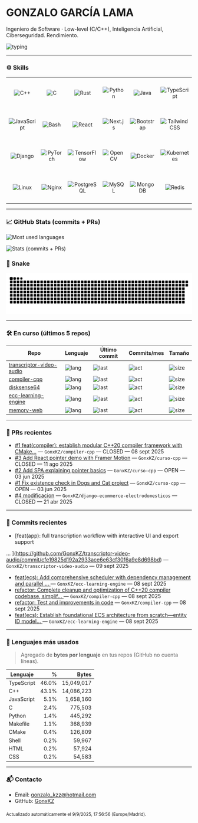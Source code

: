 <!-- Profile: GonxKZ — dark, clean, compact -->
<h1 align="left">GONZALO GARCÍA LAMA</h1>
<p align="left">
Ingeniero de Software · Low-level (C/C++), Inteligencia Artificial, Ciberseguridad. Rendimiento.
</p>
<p align="left">
  <img src="https://readme-typing-svg.demolab.com?font=Fira+Code&weight=600&size=24&duration=2300&pause=600&center=false&vCenter=true&repeat=true&width=720&lines=Systems+%26+Low-level+(C%2FC%2B%2B);Inteligencia+Artificial;Optimizaci%C3%B3n+y+Rendimiento;Aprendizaje+continuo" alt="typing" />
</p>

---

### ⚙️ Skills
<table><tbody><tr><td align="center" width="100" height="80"><img src="https://cdn.jsdelivr.net/gh/devicons/devicon/icons/cplusplus/cplusplus-original.svg" width="42" height="42" alt="C++"/></td><td align="center" width="100" height="80"><img src="https://cdn.jsdelivr.net/gh/devicons/devicon/icons/c/c-original.svg" width="42" height="42" alt="C"/></td><td align="center" width="100" height="80"><img src="https://cdn.jsdelivr.net/gh/devicons/devicon/icons/rust/rust-original.svg" width="42" height="42" alt="Rust"/></td><td align="center" width="100" height="80"><img src="https://cdn.jsdelivr.net/gh/devicons/devicon/icons/python/python-original.svg" width="42" height="42" alt="Python"/></td><td align="center" width="100" height="80"><img src="https://cdn.jsdelivr.net/gh/devicons/devicon/icons/java/java-original.svg" width="42" height="42" alt="Java"/></td><td align="center" width="100" height="80"><img src="https://cdn.jsdelivr.net/gh/devicons/devicon/icons/typescript/typescript-original.svg" width="42" height="42" alt="TypeScript"/></td></tr><tr><td align="center" width="100" height="80"><img src="https://cdn.jsdelivr.net/gh/devicons/devicon/icons/javascript/javascript-original.svg" width="42" height="42" alt="JavaScript"/></td><td align="center" width="100" height="80"><img src="https://cdn.jsdelivr.net/gh/devicons/devicon/icons/bash/bash-original.svg" width="42" height="42" alt="Bash"/></td><td align="center" width="100" height="80"><img src="https://cdn.jsdelivr.net/gh/devicons/devicon/icons/react/react-original.svg" width="42" height="42" alt="React"/></td><td align="center" width="100" height="80"><img src="https://cdn.jsdelivr.net/gh/devicons/devicon/icons/nextjs/nextjs-original.svg" width="42" height="42" alt="Next.js"/></td><td align="center" width="100" height="80"><img src="https://cdn.jsdelivr.net/gh/devicons/devicon/icons/bootstrap/bootstrap-original.svg" width="42" height="42" alt="Bootstrap"/></td><td align="center" width="100" height="80"><img src="https://cdn.jsdelivr.net/gh/devicons/devicon/icons/tailwindcss/tailwindcss-original.svg" width="42" height="42" alt="Tailwind CSS"/></td></tr><tr><td align="center" width="100" height="80"><img src="https://cdn.jsdelivr.net/gh/devicons/devicon/icons/django/django-plain.svg" width="42" height="42" alt="Django"/></td><td align="center" width="100" height="80"><img src="https://cdn.jsdelivr.net/gh/devicons/devicon/icons/pytorch/pytorch-original.svg" width="42" height="42" alt="PyTorch"/></td><td align="center" width="100" height="80"><img src="https://cdn.jsdelivr.net/gh/devicons/devicon/icons/tensorflow/tensorflow-original.svg" width="42" height="42" alt="TensorFlow"/></td><td align="center" width="100" height="80"><img src="https://cdn.jsdelivr.net/gh/devicons/devicon/icons/opencv/opencv-original.svg" width="42" height="42" alt="OpenCV"/></td><td align="center" width="100" height="80"><img src="https://cdn.jsdelivr.net/gh/devicons/devicon/icons/docker/docker-original.svg" width="42" height="42" alt="Docker"/></td><td align="center" width="100" height="80"><img src="https://cdn.jsdelivr.net/gh/devicons/devicon/icons/kubernetes/kubernetes-plain.svg" width="42" height="42" alt="Kubernetes"/></td></tr><tr><td align="center" width="100" height="80"><img src="https://cdn.jsdelivr.net/gh/devicons/devicon/icons/linux/linux-original.svg" width="42" height="42" alt="Linux"/></td><td align="center" width="100" height="80"><img src="https://cdn.jsdelivr.net/gh/devicons/devicon/icons/nginx/nginx-original.svg" width="42" height="42" alt="Nginx"/></td><td align="center" width="100" height="80"><img src="https://cdn.jsdelivr.net/gh/devicons/devicon/icons/postgresql/postgresql-original.svg" width="42" height="42" alt="PostgreSQL"/></td><td align="center" width="100" height="80"><img src="https://cdn.jsdelivr.net/gh/devicons/devicon/icons/mysql/mysql-original.svg" width="42" height="42" alt="MySQL"/></td><td align="center" width="100" height="80"><img src="https://cdn.jsdelivr.net/gh/devicons/devicon/icons/mongodb/mongodb-original.svg" width="42" height="42" alt="MongoDB"/></td><td align="center" width="100" height="80"><img src="https://cdn.jsdelivr.net/gh/devicons/devicon/icons/redis/redis-original.svg" width="42" height="42" alt="Redis"/></td></tr></tbody></table>

---

### 📈 GitHub Stats (commits + PRs)
<p align="left">
  <img src="https://github-readme-stats.vercel.app/api/top-langs/?username=GonxKZ&layout=compact&langs_count=8&theme=tokyonight&card_width=720" height="190" alt="Most used languages"/>
</p>
<p align="left">
  <img src="https://github-readme-stats.vercel.app/api?username=GonxKZ&show_icons=true&include_all_commits=true&hide_title=true&theme=tokyonight&hide=stars,issues,contribs&card_width=720" height="190" alt="Stats (commits + PRs)"/>
</p>

### 🐍 Snake
<p align="left">
  <img src="https://raw.githubusercontent.com/GonxKZ/GonxKZ/main/assets/snake.svg" alt="snake"/>
</p>

---

### 🛠️ En curso (últimos 5 repos)
| Repo | Lenguaje | Último commit | Commits/mes | Tamaño |
|---|---|---|---|---|
| [transcriptor-video-audio](https://github.com/GonxKZ/transcriptor-video-audio) | ![lang](https://img.shields.io/github/languages/top/GonxKZ/transcriptor-video-audio?style=flat-square) | ![last](https://img.shields.io/github/last-commit/GonxKZ/transcriptor-video-audio?style=flat-square&label=%C3%BAltimo%20commit) | ![act](https://img.shields.io/github/commit-activity/m/GonxKZ/transcriptor-video-audio?style=flat-square&label=commits%2Fmes) | ![size](https://img.shields.io/github/repo-size/GonxKZ/transcriptor-video-audio?style=flat-square&label=size) |
| [compiler-cpp](https://github.com/GonxKZ/compiler-cpp) | ![lang](https://img.shields.io/github/languages/top/GonxKZ/compiler-cpp?style=flat-square) | ![last](https://img.shields.io/github/last-commit/GonxKZ/compiler-cpp?style=flat-square&label=%C3%BAltimo%20commit) | ![act](https://img.shields.io/github/commit-activity/m/GonxKZ/compiler-cpp?style=flat-square&label=commits%2Fmes) | ![size](https://img.shields.io/github/repo-size/GonxKZ/compiler-cpp?style=flat-square&label=size) |
| [disksense64](https://github.com/GonxKZ/disksense64) | ![lang](https://img.shields.io/github/languages/top/GonxKZ/disksense64?style=flat-square) | ![last](https://img.shields.io/github/last-commit/GonxKZ/disksense64?style=flat-square&label=%C3%BAltimo%20commit) | ![act](https://img.shields.io/github/commit-activity/m/GonxKZ/disksense64?style=flat-square&label=commits%2Fmes) | ![size](https://img.shields.io/github/repo-size/GonxKZ/disksense64?style=flat-square&label=size) |
| [ecc-learning-engine](https://github.com/GonxKZ/ecc-learning-engine) | ![lang](https://img.shields.io/github/languages/top/GonxKZ/ecc-learning-engine?style=flat-square) | ![last](https://img.shields.io/github/last-commit/GonxKZ/ecc-learning-engine?style=flat-square&label=%C3%BAltimo%20commit) | ![act](https://img.shields.io/github/commit-activity/m/GonxKZ/ecc-learning-engine?style=flat-square&label=commits%2Fmes) | ![size](https://img.shields.io/github/repo-size/GonxKZ/ecc-learning-engine?style=flat-square&label=size) |
| [memory-web](https://github.com/GonxKZ/memory-web) | ![lang](https://img.shields.io/github/languages/top/GonxKZ/memory-web?style=flat-square) | ![last](https://img.shields.io/github/last-commit/GonxKZ/memory-web?style=flat-square&label=%C3%BAltimo%20commit) | ![act](https://img.shields.io/github/commit-activity/m/GonxKZ/memory-web?style=flat-square&label=commits%2Fmes) | ![size](https://img.shields.io/github/repo-size/GonxKZ/memory-web?style=flat-square&label=size) |

---

### 🔀 PRs recientes
- [#1 feat(compiler): establish modular C++20 compiler framework with CMake…](https://github.com/GonxKZ/compiler-cpp/pull/1) — `GonxKZ/compiler-cpp` — CLOSED — 08 sept 2025
- [#3 Add React pointer demo with Framer Motion](https://github.com/GonxKZ/curso-cpp/pull/3) — `GonxKZ/curso-cpp` — CLOSED — 11 ago 2025
- [#2 Add SPA explaining pointer basics](https://github.com/GonxKZ/curso-cpp/pull/2) — `GonxKZ/curso-cpp` — OPEN — 03 jun 2025
- [#1 Fix existence check in Dogs and Cat project](https://github.com/GonxKZ/curso-cpp/pull/1) — `GonxKZ/curso-cpp` — OPEN — 03 jun 2025
- [#4 modificacion](https://github.com/GonxKZ/django-ecommerce-electrodomesticos/pull/4) — `GonxKZ/django-ecommerce-electrodomesticos` — CLOSED — 21 abr 2025

---

### 📝 Commits recientes
- [feat(app): full transcription workflow with interactive UI and export support

… ](https://github.com/GonxKZ/transcriptor-video-audio/commit/cfe19825d192a2933ace6e63cf30f6a9e8d698bd) — `GonxKZ/transcriptor-video-audio` — 09 sept 2025
- [feat(ecs): Add comprehensive scheduler with dependency management and parallel … ](https://github.com/GonxKZ/ecc-learning-engine/commit/d99f6db79fdf152a8ca44cfd2b47107f4c48f06b) — `GonxKZ/ecc-learning-engine` — 08 sept 2025
- [refactor: Complete cleanup and optimization of C++20 compiler codebase, simplif… ](https://github.com/GonxKZ/compiler-cpp/commit/130e5da8bc742c25d4f380f6bc84bbfd908d7bd5) — `GonxKZ/compiler-cpp` — 08 sept 2025
- [refactor: Test and improvements in code](https://github.com/GonxKZ/compiler-cpp/commit/324e3114944c9fc42cab1dfe9201a2539cd89625) — `GonxKZ/compiler-cpp` — 08 sept 2025
- [feat(ecs): Establish foundational ECS architecture from scratch—entity ID model… ](https://github.com/GonxKZ/ecc-learning-engine/commit/0b9b41fd57f204001dd04279e24d13216cfdc6ab) — `GonxKZ/ecc-learning-engine` — 08 sept 2025

---

### 🧠 Lenguajes más usados
> Agregado de **bytes por lenguaje** en tus repos (GitHub no cuenta líneas).

| Lenguaje | % | Bytes |
|---|---:|---:|
| TypeScript | 46.0% | 15,049,017 |
| C++ | 43.1% | 14,086,223 |
| JavaScript | 5.1% | 1,658,160 |
| C | 2.4% | 775,503 |
| Python | 1.4% | 445,292 |
| Makefile | 1.1% | 368,939 |
| CMake | 0.4% | 126,809 |
| Shell | 0.2% | 59,967 |
| HTML | 0.2% | 57,924 |
| CSS | 0.2% | 54,583 |

---

### 📬 Contacto
- Email: <a href="mailto:gonzalo_kzz@hotmail.com">gonzalo_kzz@hotmail.com</a>
- GitHub: [GonxKZ](https://github.com/GonxKZ)

<sub>Actualizado automáticamente el 9/9/2025, 17:56:56 (Europe/Madrid).</sub>